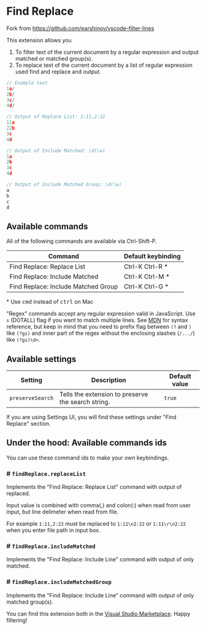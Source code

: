 # Find Replace

Fork from <https://github.com/earshinov/vscode-filter-lines>

This extension allows you

1. To filter text of the current document by a regular expression and output matched or matched group(s).
2. To replace text of the current document by a list of regular expression used find and replace and output.

```javascript
// Example text
1a/
2b/
3c/
4d/

// Output of Replace List: 1:11,2:22
11a
22b
3c
4d

// Output of Include Matched: \d(\w)
1a
2b
3c
4d

// Output of Include Matched Group: \d(\w)
a
b
c
d

```

## Available commands

All of the following commands are available via Ctrl-Shift-P.

| Command                             | Default keybinding |
| ----------------------------------- | ------------------ |
| Find Replace: Replace List          | Ctrl-K Ctrl-R \*   |
| Find Replace: Include Matched       | Ctrl-K Ctrl-M \*   |
| Find Replace: Include Matched Group | Ctrl-K Ctrl-G \*   |

\* Use <kbd>cmd</kbd> instead of <kbd>ctrl</kbd> on Mac

"Regex" commands accept any regular expression valid in JavaScript.
Use `s` (DOTALL) flag if you want to match multiple lines.
See [MDN](https://developer.mozilla.org/en-US/docs/Web/JavaScript/Guide/Regular_Expressions) for syntax reference, but
keep in mind that you need to prefix flag between `(?` and `)` like `(?gs)` and inner part of the regex without the enclosing slashes (`/.../`) like `(?gs)\d+`.

## Available settings

| Setting          | Description                                        | Default value |
| ---------------- | -------------------------------------------------- | ------------- |
| `preserveSearch` | Tells the extension to preserve the search string. | `true`        |

If you are using Settings UI, you will find these settings under "Find Replace" section.

## Under the hood: Available commands ids

You can use these command ids to make your own keybindings.

### # `findReplace.replaceList`

Implements the "Find Replace: Replace List" command with output of replaced.

Input value is combined with comma(,) and colon(:) when read from user input, but line delimeter when read from file.

For example `1:11,2:22` must be replaced to `1:11\n2:22` or `1:11\r\n2:22` when you enter file path in input box.

### # `findReplace.includeMatched`

Implements the "Find Replace: Include Line" command with output of only matched.

### # `findReplace.includeMatchedGroup`

Implements the "Find Replace: Include Line" command with output of only matched group(s).

You can find this extension both in the [Visual Studio Marketplace][]. Happy filtering!

[visual studio marketplace]: https://marketplace.visualstudio.com/
